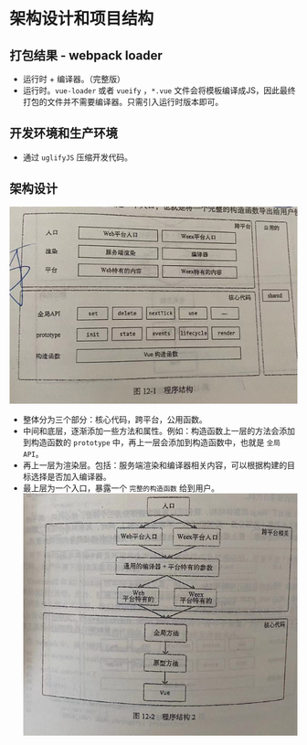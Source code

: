 # 架构设计和项目结构

## 打包结果 - webpack loader
- 运行时 + 编译器。（完整版）
- 运行时。`vue-loader` 或者 `vueify` ，`*.vue` 文件会将模板编译成JS，因此最终打包的文件并不需要编译器。只需引入运行时版本即可。

## 开发环境和生产环境
- 通过 `uglifyJS` 压缩开发代码。

## 架构设计

![](/image/整体架构.png)

- 整体分为三个部分：核心代码，跨平台，公用函数。
- 中间和底层，逐渐添加一些方法和属性。例如：构造函数上一层的方法会添加到构造函数的 `prototype` 中，再上一层会添加到构造函数中，也就是 `全局API`。
- 再上一层为渲染层。包括：服务端渲染和编译器相关内容，可以根据构建的目标选择是否加入编译器。
- 最上层为一个入口，暴露一个 `完整的构造函数` 给到用户。
![](/image/架构流程图.png)
